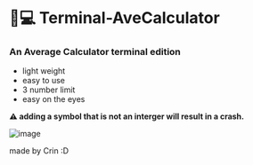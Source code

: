 # 🧮💻 Terminal-AveCalculator
 ### An Average Calculator terminal edition
 
 - light weight
 - easy to use
 - 3 number limit
 - easy on the eyes
 
 **⚠ adding a symbol that is not an interger will result in a crash.**
 
 
 ![image](https://user-images.githubusercontent.com/69606716/126554363-c5767ab2-789f-429d-a153-cbf559f94f11.png)

made by Crin :D
